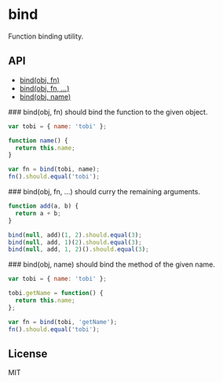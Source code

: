 
# bind

  Function binding utility.

## API

   - [bind(obj, fn)](#bindobj-fn)
   - [bind(obj, fn, ...)](#bindobj-fn-)
   - [bind(obj, name)](#bindobj-name)
<a name="" />
 
<a name="bindobj-fn" />
### bind(obj, fn)
should bind the function to the given object.

```js
var tobi = { name: 'tobi' };

function name() {
  return this.name;
}

var fn = bind(tobi, name);
fn().should.equal('tobi');
```

<a name="bindobj-fn-" />
### bind(obj, fn, ...)
should curry the remaining arguments.

```js
function add(a, b) {
  return a + b;
}

bind(null, add)(1, 2).should.equal(3);
bind(null, add, 1)(2).should.equal(3);
bind(null, add, 1, 2)().should.equal(3);
```

<a name="bindobj-name" />
### bind(obj, name)
should bind the method of the given name.

```js
var tobi = { name: 'tobi' };

tobi.getName = function() {
  return this.name;
};

var fn = bind(tobi, 'getName');
fn().should.equal('tobi');
```

## License 

  MIT